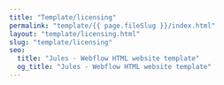 ```yaml
---
title: "Template/licensing"
permalink: "template/{{ page.fileSlug }}/index.html"
layout: "template/licensing.html"
slug: "template/licensing"
seo:
  title: "Jules - Webflow HTML website template"
  og_title: "Jules - Webflow HTML website template"
---
```

